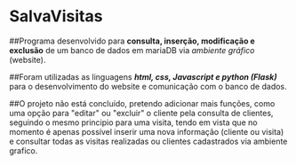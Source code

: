 # SalvaVisitas

##Programa desenvolvido para __consulta, inserção, modificação e exclusão__ de um banco de dados em mariaDB via *ambiente gráfico* (website). 

##Foram utilizadas as linguagens __*html, css, Javascript e python (Flask)*__ para o desenvolvimento do website e comunicação com o banco de dados.

##O projeto não está concluído, pretendo adicionar mais funções, como uma opção para "editar" ou "excluir" o cliente pela consulta de clientes, seguindo o mesmo principio para uma visita, tendo em vista que no momento é apenas possível inserir uma nova informação (cliente ou visita) e consultar todas as visitas realizadas ou clientes cadastrados via ambiente grafico.


